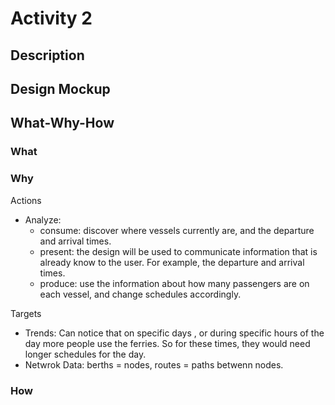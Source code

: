 Activity 2
==============

Description
-----------


Design Mockup
-------------


What-Why-How
------------
### What


### Why
Actions
* Analyze:
	* consume: discover where vessels currently are, and the departure and arrival times. 
	* present: the design will be used to communicate information that is already know to the user. For example, the departure and arrival times. 
	* produce: use the information about how many passengers are on each vessel, and change schedules accordingly.

Targets
* Trends: Can notice that on specific days , or during specific hours of the day more people use the ferries. So for these times, they would need longer schedules for the day.
* Netwrok Data: berths = nodes, routes = paths betwenn nodes.
### How


